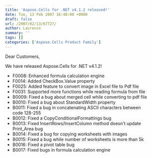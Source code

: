 ```yaml
---
title: 'Aspose.Cells for .NET v4.1.2 released!'
date: Tue, 13 Feb 2007 16:48:00 +0000
draft: false
url: /2007/02/13/67727/
author: Laurence
summary: ''
tags: []
categories: ['Aspose.Cells Product Family']
---
```


Dear Customers,

We have released Aspose.Cells for .NET v4.1.2!

*   F0008: Enhanced formula calculation engine
*   F0014: Added CheckBox.Value property
*   F0025: Added feature to convert image in Excel file to Pdf file
*   F0031: Supported more functions while reading formula from file
*   B0009: Fixed a bug about merged cell while converting to pdf file
*   B0010: Fixed a bug about StandardWidth property
*   B0011: Fixed a bug in concatenating ASCII characters between code 128-255
*   B0012: Fixed a CopyConditionalFormattings bug
*   B0013: Fixed InsertRows/InsertColumn method doesn't update Print\_Area bug
*   B0014: Fixed a bug for copying worksheets with images
*   B0015: Fixed a bug while number of worksheets is more than 5k
*   B0016: Fixed a pivot table bug
*   B0017: Fixed bugs in formula calculation engine








